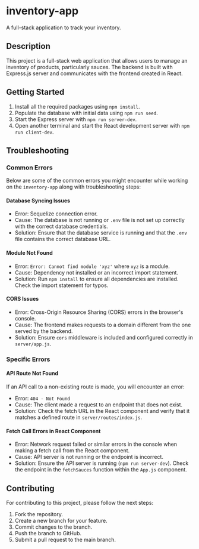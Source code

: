 # inventory-app

A full-stack application to track your inventory.

## Description

This project is a full-stack web application that allows users to manage an inventory of products, particularly sauces. The backend is built with Express.js server and communicates with the frontend created in React.

## Getting Started

1. Install all the required packages using `npm install`.
2. Populate the database with initial data using `npm run seed`.
3. Start the Express server with `npm run server-dev`.
4. Open another terminal and start the React development server with `npm run client-dev`.

## Troubleshooting

### Common Errors

Below are some of the common errors you might encounter while working on the `inventory-app` along with troubleshooting steps:

#### Database Syncing Issues

- Error: Sequelize connection error.
- Cause: The database is not running or `.env` file is not set up correctly with the correct database credentials.
- Solution: Ensure that the database service is running and that the `.env` file contains the correct database URL.

#### Module Not Found

- Error: `Error: Cannot find module 'xyz'` where `xyz` is a module.
- Cause: Dependency not installed or an incorrect import statement.
- Solution: Run `npm install` to ensure all dependencies are installed. Check the import statement for typos.

#### CORS Issues

- Error: Cross-Origin Resource Sharing (CORS) errors in the browser's console.
- Cause: The frontend makes requests to a domain different from the one served by the backend.
- Solution: Ensure `cors` middleware is included and configured correctly in `server/app.js`.

### Specific Errors

#### API Route Not Found

If an API call to a non-existing route is made, you will encounter an error:

- Error: `404 - Not Found`
- Cause: The client made a request to an endpoint that does not exist.
- Solution: Check the fetch URL in the React component and verify that it matches a defined route in `server/routes/index.js`.

#### Fetch Call Errors in React Component

- Error: Network request failed or similar errors in the console when making a fetch call from the React component.
- Cause: API server is not running or the endpoint is incorrect.
- Solution: Ensure the API server is running (`npm run server-dev`). Check the endpoint in the `fetchSauces` function within the `App.js` component.

## Contributing

For contributing to this project, please follow the next steps:

1. Fork the repository.
2. Create a new branch for your feature.
3. Commit changes to the branch.
4. Push the branch to GitHub.
5. Submit a pull request to the main branch.



